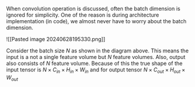 When convolution operation is discussed, often the batch dimension is ignored for simplicity. One of the reason is during architecture implementation (in code), we almost never have to worry about the batch dimension. 

![[Pasted image 20240628195330.png]]

Consider the batch size $N$ as shown in the diagram above. This means the input is a not a single feature volume but $N$ feature volumes. Also, output also consists of $N$ feature volume. Because of this the true shape of the input tensor is $N\times C_{in}\times H_{in} \times W_{in}$ and for output tensor  $N\times C_{out}\times H_{out} \times W_{out}$




